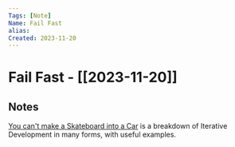 ```yaml
---
Tags: [Note]
Name: Fail Fast
alias: 
Created: 2023-11-20
---
```

# Fail Fast - [[2023-11-20]]
## Notes

[You can't make a Skateboard into a Car](https://web.archive.org/web/20211111081349/https://www.solutionsiq.com/resource/blog-post/you-cant-make-a-skateboard-into-a-car/) is a breakdown of Iterative Development in many forms, with useful examples.